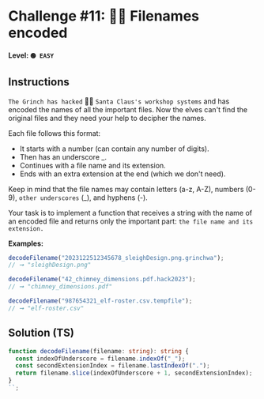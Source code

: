 # Challenge #11: 🏴‍☠️ Filenames encoded

#### Level: `🟢 EASY`

## Instructions

`The Grinch has hacked` 🏴‍☠️ `Santa Claus's workshop systems` and has encoded the names of all the important files. Now the elves can't find the original files and they need your help to decipher the names.

Each file follows this format:

- It starts with a number (can contain any number of digits).
- Then has an underscore \_.
- Continues with a file name and its extension.
- Ends with an extra extension at the end (which we don't need).

Keep in mind that the file names may contain letters (a-z, A-Z), numbers (0-9), `other underscores` (\_), and hyphens (-).

Your task is to implement a function that receives a string with the name of an encoded file and returns only the important part: `the file name and its extension.`

**Examples:**

```js
decodeFilename("2023122512345678_sleighDesign.png.grinchwa");
// ➞ "sleighDesign.png"

decodeFilename("42_chimney_dimensions.pdf.hack2023");
// ➞ "chimney_dimensions.pdf"

decodeFilename("987654321_elf-roster.csv.tempfile");
// ➞ "elf-roster.csv"
```

## Solution (TS)

```ts
function decodeFilename(filename: string): string {
  const indexOfUnderscore = filename.indexOf("_");
  const secondExtensionIndex = filename.lastIndexOf(".");
  return filename.slice(indexOfUnderscore + 1, secondExtensionIndex);
}
``;
```
